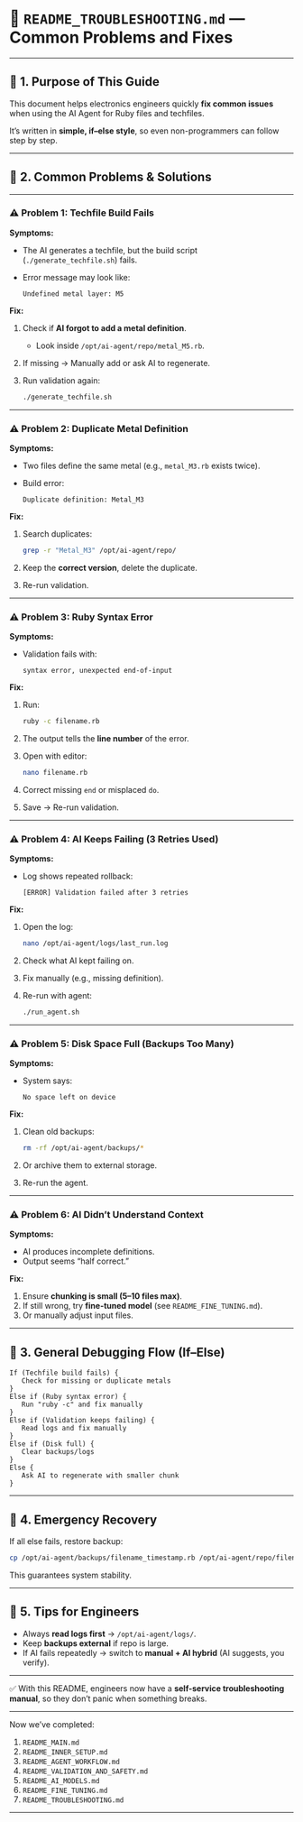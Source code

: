 
# 📘 `README_TROUBLESHOOTING.md` — Common Problems and Fixes

---

## 🔹 1. Purpose of This Guide

This document helps electronics engineers quickly **fix common issues** when using the AI Agent for Ruby files and techfiles.

It’s written in **simple, if–else style**, so even non-programmers can follow step by step.

---

## 🔹 2. Common Problems & Solutions

---

### ⚠️ Problem 1: Techfile Build Fails

**Symptoms:**

* The AI generates a techfile, but the build script (`./generate_techfile.sh`) fails.
* Error message may look like:

  ```
  Undefined metal layer: M5
  ```

**Fix:**

1. Check if **AI forgot to add a metal definition**.

   * Look inside `/opt/ai-agent/repo/metal_M5.rb`.
2. If missing → Manually add or ask AI to regenerate.
3. Run validation again:

   ```bash
   ./generate_techfile.sh
   ```

---

### ⚠️ Problem 2: Duplicate Metal Definition

**Symptoms:**

* Two files define the same metal (e.g., `metal_M3.rb` exists twice).
* Build error:

  ```
  Duplicate definition: Metal_M3
  ```

**Fix:**

1. Search duplicates:

   ```bash
   grep -r "Metal_M3" /opt/ai-agent/repo/
   ```
2. Keep the **correct version**, delete the duplicate.
3. Re-run validation.

---

### ⚠️ Problem 3: Ruby Syntax Error

**Symptoms:**

* Validation fails with:

  ```
  syntax error, unexpected end-of-input
  ```

**Fix:**

1. Run:

   ```bash
   ruby -c filename.rb
   ```
2. The output tells the **line number** of the error.
3. Open with editor:

   ```bash
   nano filename.rb
   ```
4. Correct missing `end` or misplaced `do`.
5. Save → Re-run validation.

---

### ⚠️ Problem 4: AI Keeps Failing (3 Retries Used)

**Symptoms:**

* Log shows repeated rollback:

  ```
  [ERROR] Validation failed after 3 retries
  ```

**Fix:**

1. Open the log:

   ```bash
   nano /opt/ai-agent/logs/last_run.log
   ```
2. Check what AI kept failing on.
3. Fix manually (e.g., missing definition).
4. Re-run with agent:

   ```bash
   ./run_agent.sh
   ```

---

### ⚠️ Problem 5: Disk Space Full (Backups Too Many)

**Symptoms:**

* System says:

  ```
  No space left on device
  ```

**Fix:**

1. Clean old backups:

   ```bash
   rm -rf /opt/ai-agent/backups/*
   ```
2. Or archive them to external storage.
3. Re-run the agent.

---

### ⚠️ Problem 6: AI Didn’t Understand Context

**Symptoms:**

* AI produces incomplete definitions.
* Output seems “half correct.”

**Fix:**

1. Ensure **chunking is small (5–10 files max)**.
2. If still wrong, try **fine-tuned model** (see `README_FINE_TUNING.md`).
3. Or manually adjust input files.

---

## 🔹 3. General Debugging Flow (If–Else)

```
If (Techfile build fails) {
   Check for missing or duplicate metals
}
Else if (Ruby syntax error) {
   Run "ruby -c" and fix manually
}
Else if (Validation keeps failing) {
   Read logs and fix manually
}
Else if (Disk full) {
   Clear backups/logs
}
Else {
   Ask AI to regenerate with smaller chunk
}
```

---

## 🔹 4. Emergency Recovery

If all else fails, restore backup:

```bash
cp /opt/ai-agent/backups/filename_timestamp.rb /opt/ai-agent/repo/filename.rb
```

This guarantees system stability.

---

## 🔹 5. Tips for Engineers

* Always **read logs first** → `/opt/ai-agent/logs/`.
* Keep **backups external** if repo is large.
* If AI fails repeatedly → switch to **manual + AI hybrid** (AI suggests, you verify).

---

✅ With this README, engineers now have a **self-service troubleshooting manual**, so they don’t panic when something breaks.

---

Now we’ve completed:

1. `README_MAIN.md`
2. `README_INNER_SETUP.md`
3. `README_AGENT_WORKFLOW.md`
4. `README_VALIDATION_AND_SAFETY.md`
5. `README_AI_MODELS.md`
6. `README_FINE_TUNING.md`
7. `README_TROUBLESHOOTING.md`

---
